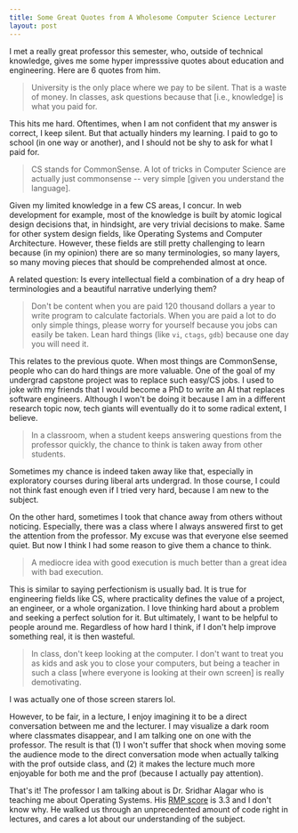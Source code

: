 ```yaml
---
title: Some Great Quotes from A Wholesome Computer Science Lecturer
layout: post
---
```


I met a really great professor this semester, who, outside of technical knowledge, gives me some hyper impresssive quotes about education and engineering. Here are 6 quotes from him.

> University is the only place where we pay to be silent. That is a waste of money. In classes, ask questions because that [i.e., knowledge] is what you paid for.

This hits me hard. Oftentimes, when I am not confident that my answer is correct, I keep silent. But that actually hinders my learning. I paid to go to school (in one way or another), and I should not be shy to ask for what I paid for. 

> CS stands for CommonSense. A lot of tricks in Computer Science are actually just commonsense -- very simple [given you understand the language].

Given my limited knowledge in a few CS areas, I concur. In web development for example, most of the knowledge is built by atomic logical design decisions that, in hindsight, are very trivial decisions to make. Same for other system design fields, like Operating Systems and Computer Architecture. However, these fields are still pretty challenging to learn because (in my opinion) there are so many terminologies, so many layers, so many moving pieces that should be comprehended almost at once.

A related question: Is every intellectual field a combination of a dry heap of terminologies and a beautiful narrative underlying them?

> Don't be content when you are paid 120 thousand dollars a year to write program to calculate factorials. When you are paid a lot to do only simple things, please worry for yourself because you jobs can easily be taken. Lean hard things (like `vi`, `ctags`, `gdb`) because one day you will need it.

This relates to the previous quote. When most things are CommonSense, people who can do hard things are more valuable. One of the goal of my undergrad capstone project was to replace such easy/CS jobs. I used to joke with my friends that I would become a PhD to write an AI that replaces software engineers. Although I won't be doing it because I am in a different research topic now, tech giants will eventually do it to some radical extent, I believe.

> In a classroom, when a student keeps answering questions from the professor quickly, the chance to think is taken away from other students.

Sometimes my chance is indeed taken away like that, especially in exploratory courses during liberal arts undergrad. In those course, I could not think fast enough even if I tried very hard, because I am new to the subject. 

On the other hard, sometimes I took that chance away from others without noticing. Especially, there was a class where I always answered first to get the attention from the professor. My excuse was that everyone else seemed quiet. But now I think I had some reason to give them a chance to think.

> A mediocre idea with good execution is much better than a great idea with bad execution.

This is similar to saying perfectionism is usually bad. It is true for engineering fields like CS, where practicality defines the value of a project, an engineer, or a whole organization. I love thinking hard about a problem and seeking a perfect solution for it. But ultimately, I want to be helpful to people around me. Regardless of how hard I think, if I don't help improve something real, it is then wasteful.

> In class, don't keep looking at the computer. I don't want to treat you as kids and ask you to close your computers, but being a teacher in such a class [where everyone is looking at their own screen] is really demotivating.

I was actually one of those screen starers lol. 

However, to be fair, in a lecture, I enjoy imagining it to be a direct conversation between me and the lecturer. I may visualize a dark room where classmates disappear, and I am talking one on one with the professor. The result is that (1) I won't suffer that shock when moving some the audience mode to the direct conversation mode when actually talking with the prof outside class, and (2) it makes the lecture much more enjoyable for both me and the prof (because I actually pay attention).

That's it! The professor I am talking about is Dr. Sridhar Alagar who is teaching me about Operating Systems. His [RMP score](https://www.ratemyprofessors.com/professor/2299173) is 3.3 and I don't know why. He walked us through an unprecedented amount of code right in lectures, and cares a lot about our understanding of the subject.